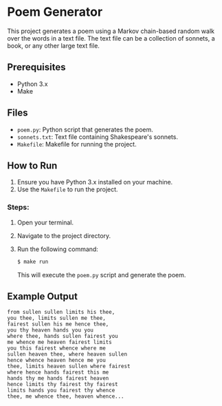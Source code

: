 # Poem Generator

This project generates a poem using a Markov chain-based random walk over the words in a text file. The text file can be a collection of sonnets, a book, or any other large text file.

## Prerequisites

- Python 3.x
- Make

## Files

- `poem.py`: Python script that generates the poem.
- `sonnets.txt`: Text file containing Shakespeare's sonnets.
- `Makefile`: Makefile for running the project.

## How to Run

1. Ensure you have Python 3.x installed on your machine.
2. Use the `Makefile` to run the project.

### Steps:

1. Open your terminal.
2. Navigate to the project directory.
3. Run the following command:

   ```sh
   $ make run
   ```

   This will execute the `poem.py` script and generate the poem.

## Example Output

```
from sullen sullen limits his thee,
you thee, limits sullen me thee,
fairest sullen his me hence thee,
you thy heaven hands you you
where thee, hands sullen fairest you
me whence me heaven fairest limits
you this fairest whence where me
sullen heaven thee, where heaven sullen
hence whence heaven hence me you
thee, limits heaven sullen where fairest
where hence hands fairest this me
hands thy me hands fairest heaven
hence limits thy fairest thy fairest
limits hands you fairest thy whence
thee, me whence thee, heaven whence...
```